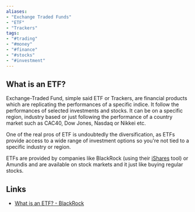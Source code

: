 ```yaml
---
aliases: 
- "Exchange Traded Funds"
- "ETF"
- "Trackers"
tags: 
- "#trading"
- "#money"
- "#finance"
- "#stocks"
- "#investment"
---
```


## What is an ETF? 

Exchange-Traded Fund, simple said ETF or Trackers, are financial products which are replicating the performances of a specific indice. It follow the performances of selected investments and stocks. It can be on a specific region, industry based or just following the performance of a country market such as CAC40, Dow Jones, Nasdaq or Nikkei etc. 

One of the real pros of ETF is undoubtedly the diversification, as ETFs provide access to a wide range of investment options so you're not tied to a specific industry or region. 

ETFs are provided by companies like BlackRock (using their [iShares](https://www.ishares.com/us) tool) or Amundis and are available on stock markets and it just like buying regular stocks. 

## Links
- [What is an ETF? - BlackRock](https://www.blackrock.com/us/individual/education/ishares-etfs)

